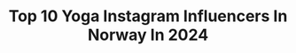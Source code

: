 ---
title: Top 10 Yoga Instagram Influencers In Norway In 2024
description: >-
  Find top yoga Instagram influencers in Norway in 2024. Most popular hashtags: #yoga #handstand #yoganorge #love.
platform: Instagram
hits: 21
text_top: Identify the best Instagram influencers on inBeat.
text_bottom: inBeat has 21 Instagram influencers like this in Norway for you to pitch.
profiles:
  - username: "alexandrapizzoni"
    fullname: >-
      Alexandra Pizzoni 🍕
    bio: >-
      PT • Yogalärare • Löpcoach • Vinälskare Driver studio @patrop.se Föreläser, bloggar och håller klasser i 🧘🏼‍♀️🏋🏼‍♀️🥊🏃🏼‍♀️ 📖 Self Care 2019
    location: "Norway"
    followers: 12146
    engagement: 534
    commentsToLikes: 0.067883
    id: ck5pvh6fjhv330i11rmwmefir
    verified: false
    hashtags: "#dehydratedskin, #naturli, #tabata, #plyo"
  - username: "vibekeklemetsen"
    fullname: >-
      VIBEKE KLEMETSEN
    bio: >-
      YOGAVIBES 🤍 Online yogaprogram. Lær yoga og finn indre ro. Meld deg på min email-liste for å få beskjed når programmet er klart. Klikk på linken her👇🏼
    location: "Norway"
    followers: 42003
    engagement: 189
    commentsToLikes: 0.090947
    id: ck0vxex6eykap0i19j3qdkous
    verified: true
    hashtags: "#yoga, #yogalove, #californiaraisinsscandinavia, #californiaraisisns"
  - username: "yogakristine"
    fullname: >-
      Kristine Mikkelsen
    bio: >-
      •Mother of 3 •Physical Therapist •Yoga Teacher (RYT 200, MediYoga, prenatal) Oslo, Norway
    location: "Norway"
    followers: 8738
    engagement: 714
    commentsToLikes: 0.253550
    id: ck5zp2b4zruom0i14szyc61c3
    verified: false
    hashtags: "#myyogapractice, #yogainspiration, #yogaselfpractice, #letsdoyoga"
  - username: "yoga_kaja"
    fullname: >-
      ☾ YOGA KAJA ☼
    bio: >-
      Vegan Yoga Teacher & Artist अहिंसा Oslo, Norway
    location: "Norway"
    followers: 44098
    engagement: 754
    commentsToLikes: 0.053478
    id: ck15uxx31p0xe0i196cdo7pn6
    verified: false
    hashtags: "#wheelpose, #urdhvadhanurasana, #yoganorge, #ichoosefriendly"
  - username: "typical.doctor"
    fullname: >-
      Patrycja J.
    bio: >-
      Medical Doctor in Norway 🩺 🇳🇴 Research🔬 Books 📚 Traveling 🛫 Yoga🙏🏻 Healthy lifestyle 🥦 Skiing ⛷ Hiking ⛰
    location: "Norway"
    followers: 6684
    engagement: 859
    commentsToLikes: 0.021979
    id: ck8t1d2f5vavk0j78vrj3625b
    verified: false
    hashtags: "#mountains, #hike, #julepynt, #weekend"
  - username: "francesca.golfetto"
    fullname: >-
      Francesca Golfetto
    bio: >-
      YOGA TEACHER - Vinyasa Ashtanga 3rd @lululemonnordics 🍋 Ambassador @vitaminwellnorge team @hiyoga_no @naardic Italiana 🇮🇹 in📍Oslo
    location: "Norway"
    followers: 16973
    engagement: 354
    commentsToLikes: 0.062800
    id: ck5q5p6gmtwn10i11p93ag10i
    verified: false
    hashtags: "#movement, #yogaeverydamnday, #inversion, #hiyoga"
  - username: "solfure"
    fullname: >-
      Ingeborg Sol Fure
    bio: >-
      ❤️ West Norway Travel Guide! 📸 Fulltime storyteller, photographer. 📱Content creator | ambassador @renaultnorge @alfasko @skogstadsport
    location: "Norway"
    followers: 35803
    engagement: 311
    commentsToLikes: 0.028979
    id: ck13c377xyegy0i19amf3rz4m
    verified: false
    hashtags: "#fjordnorway, #besttravel, #visitsognefjord, #norway"
  - username: "sondre_berg"
    fullname: >-
      Sondre Berg (Berg Movement)
    bio: >-
      🎥 Educational & Inspirational Content 🔥 Equipment & apparel @movement_made ⬇️ Coaching App & Programs 🌐 #Movement #Handstand #Calisthenics
    location: "Norway"
    followers: 613208
    engagement: 212
    commentsToLikes: 0.017322
    id: ck0w25zl2mrv40i19q0cudmf3
    verified: false
    hashtags: "#crossfit, #hspu, #movementculture, #gymnastics"
  - username: "teamstronger"
    fullname: >-
      Kristine & Simen | Acroyoga
    bio: >-
      💙 Idrettspedagoger med mål om å spre treningsglede 📍 Oslo, Norge 🧘🏽‍♀️ @kristinekjenne 🌱 Acroyoga, Styrke, Friluftsliv ✨ @abilica @maximnorge
    location: "Norway"
    followers: 13716
    engagement: 238
    commentsToLikes: 0.050021
    id: ck0tzxg1iruzp0i19okfvo4oc
    verified: false
    hashtags: "#partneryoga, #snowga, #acroyoga, #reklame"
  - username: "odinmkalvo"
    fullname: >-
      Odin Kalvø
    bio: >-
      Norwegian gymnast 🇳🇴 🥇Nordic champion 2018 ⚡️ @barebells.nor & @vitaminwellnorge «HELT OK» on YouTube 🤟🏼
    location: "Norway"
    followers: 93918
    engagement: 4199
    commentsToLikes: 0.011604
    id: ck55q98pbcdqw0i1160x4w9gl
    verified: false
    hashtags: "#calisthenics, #yoga, #hustle, #core"
---